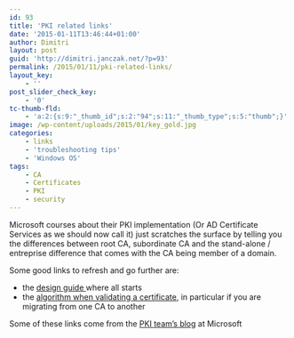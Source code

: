 ```yaml
---
id: 93
title: 'PKI related links'
date: '2015-01-11T13:46:44+01:00'
author: Dimitri
layout: post
guid: 'http://dimitri.janczak.net/?p=93'
permalink: /2015/01/11/pki-related-links/
layout_key:
    - ''
post_slider_check_key:
    - '0'
tc-thumb-fld:
    - 'a:2:{s:9:"_thumb_id";s:2:"94";s:11:"_thumb_type";s:5:"thumb";}'
image: /wp-content/uploads/2015/01/key_gold.jpg
categories:
    - links
    - 'troubleshooting tips'
    - 'Windows OS'
tags:
    - CA
    - Certificates
    - PKI
    - security
---
```


Microsoft courses about their PKI implementation (Or AD Certificate Services as we should now call it) just scratches the surface by telling you the differences between root CA, subordinate CA and the stand-alone / entreprise difference that comes with the CA being member of a domain.

Some good links to refresh and go further are:

- the [design guide ](http://social.technet.microsoft.com/wiki/contents/articles/2901.public-key-infrastructure-design-guidance.aspx)where all starts
- the [algorithm when validating a certificate](http://blogs.technet.com/b/pki/archive/2010/05/13/certificate-path-validation-in-bridge-ca-and-cross-certification-environments.aspx), in particular if you are migrating from one CA to another

Some of these links come from the [PKI team’s blog](http://blogs.technet.com/b/pki) at Microsoft